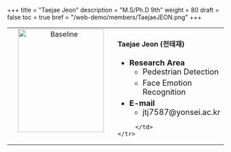 +++
title = "Taejae Jeon"
description = "M.S/Ph.D 9th"
weight = 80
draft = false
toc = true
bref = "/web-demo/members/TaejaeJEON.png"
+++

<table>
    <tr>
       <td width="280" align="center" valign="top">
          <img alt="Baseline" width="200px" height="240" src="/web-demo/members/TaejaeJEON.jpg">
       </td>
       <td>
            <h4>Taejae Jeon (전태재)</h4>
            <ul class="member_info">
                <li style="font-size: 18px"><b>Research Area</b>
                    <ul class="interest">
                        <li style="margin-bottom: 5px">Pedestrian Detection</li>
                        <li style="margin-bottom: 5px">Face Emotion Recognition</li>
                    </ul>
                </li>
                <li style="font-size: 18px"><b>E-mail</b>
                    <ul>
                        <li style="margin-bottom: 5px">jtj7587@yonsei.ac.kr</li>
                    </ul>
                </li>
            </ul>
            
         </td>
    </tr>
</table>